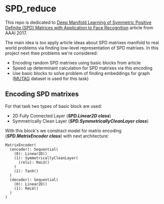 SPD_reduce
============

This repo is dedicated to [Deep Manifold Learning of Symmetric Positive Definite (SPD) Matrices with Application to Face Recognition](https://www.google.ru/) article from AAAI 2017. 

The main idea is too apply article ideas about SPD matrixes manifold to real world problems via finding low-level representation of SPD matrixes. In this project next thee problems we're considered:
* Encoding random SPD matrixes using basic blocks from article
* Speed up determinant calculation for SPD matrixes via this encoding 
* Use basic blocks to solve problem of finding embeddings for graph ([MUTAG](https://figshare.com/articles/MUTAG_and_ENZYMES_DataSet/899875) dataset is used for this task)

Encoding SPD matrixes
-----------------------

For that task two types of basic block are used:  
* 2D Fully Connected Layer (***SPD.Linear2D class***)
* Symmetrically Clean Layer (***SPD.SymmetricallyCleanLayer class***)

With this block's we constract model for matrix encoding (***SPD.MatrixEncoder class***) with next architecture:

```
MatrixEncoder(
  (encoder): Sequential(
    (0): Linear2D()
    (1): SymmetricallyCleanLayer(
      (relu): ReLU()
    )
    (2): Tanh()
  )
  (decoder): Sequential(
    (0): Linear2D()
    (1): ReLU()
  )
)
```
